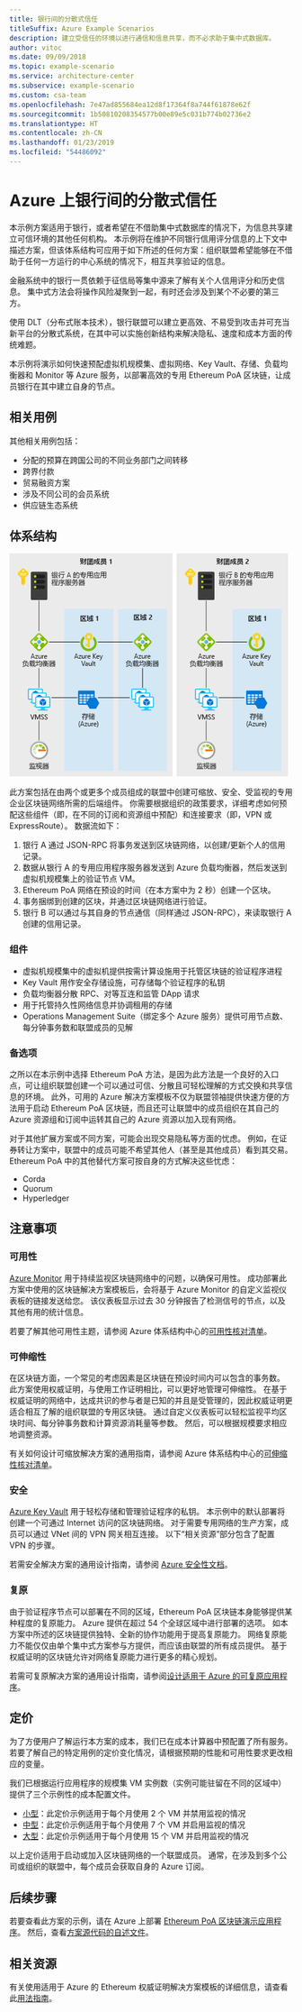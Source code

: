 ```yaml
---
title: 银行间的分散式信任
titleSuffix: Azure Example Scenarios
description: 建立受信任的环境以进行通信和信息共享，而不必求助于集中式数据库。
author: vitoc
ms.date: 09/09/2018
ms.topic: example-scenario
ms.service: architecture-center
ms.subservice: example-scenario
ms.custom: csa-team
ms.openlocfilehash: 7e47ad855684ea12d8f17364f8a744f61878e62f
ms.sourcegitcommit: 1b50810208354577b00e89e5c031b774b02736e2
ms.translationtype: HT
ms.contentlocale: zh-CN
ms.lasthandoff: 01/23/2019
ms.locfileid: "54486092"
---
```

# <a name="decentralized-trust-between-banks-on-azure"></a>Azure 上银行间的分散式信任

本示例方案适用于银行，或者希望在不借助集中式数据库的情况下，为信息共享建立可信环境的其他任何机构。 本示例将在维护不同银行信用评分信息的上下文中描述方案，但该体系结构可应用于如下所述的任何方案：组织联盟希望能够在不借助于任何一方运行的中心系统的情况下，相互共享验证的信息。

金融系统中的银行一贯依赖于征信局等集中源来了解有关个人信用评分和历史信息。 集中式方法会将操作风险凝聚到一起，有时还会涉及到某个不必要的第三方。

使用 DLT（分布式账本技术），银行联盟可以建立更高效、不易受到攻击并可充当新平台的分散式系统，在其中可以实施创新结构来解决隐私、速度和成本方面的传统难题。

本示例将演示如何快速预配虚拟机规模集、虚拟网络、Key Vault、存储、负载均衡器和 Monitor 等 Azure 服务，以部署高效的专用 Ethereum PoA 区块链，让成员银行在其中建立自身的节点。

## <a name="relevant-use-cases"></a>相关用例

其他相关用例包括：

- 分配的预算在跨国公司的不同业务部门之间转移
- 跨界付款
- 贸易融资方案
- 涉及不同公司的会员系统
- 供应链生态系统

## <a name="architecture"></a>体系结构

![分散式银行信任体系结构示意图](./media/architecture-decentralized-trust.png)

此方案包括在由两个或更多个成员组成的联盟中创建可缩放、安全、受监视的专用企业区块链网络所需的后端组件。 你需要根据组织的政策要求，详细考虑如何预配这些组件（即，在不同的订阅和资源组中预配）和连接要求（即，VPN 或 ExpressRoute）。 数据流如下：

1. 银行 A 通过 JSON-RPC 将事务发送到区块链网络，以创建/更新个人的信用记录。
2. 数据从银行 A 的专用应用程序服务器发送到 Azure 负载均衡器，然后发送到虚拟机规模集上的验证节点 VM。
3. Ethereum PoA 网络在预设的时间（在本方案中为 2 秒）创建一个区块。
4. 事务捆绑到创建的区块，并通过区块链网络进行验证。
5. 银行 B 可以通过与其自身的节点通信（同样通过 JSON-RPC），来读取银行 A 创建的信用记录。

### <a name="components"></a>组件

- 虚拟机规模集中的虚拟机提供按需计算设施用于托管区块链的验证程序进程
- Key Vault 用作安全存储设施，可存储每个验证程序的私钥
- 负载均衡器分散 RPC、对等互连和监管 DApp 请求
- 用于托管持久性网络信息并协调租用的存储
- Operations Management Suite（绑定多个 Azure 服务）提供可用节点数、每分钟事务数和联盟成员的见解

### <a name="alternatives"></a>备选项

之所以在本示例中选择 Ethereum PoA 方法，是因为此方法是一个良好的入口点，可让组织联盟创建一个可以通过可信、分散且可轻松理解的方式交换和共享信息的环境。 此外，可用的 Azure 解决方案模板不仅为联盟领袖提供快速方便的方法用于启动 Ethereum PoA 区块链，而且还可让联盟中的成员组织在其自己的 Azure 资源组和订阅中运转其自己的 Azure 资源以加入现有网络。

对于其他扩展方案或不同方案，可能会出现交易隐私等方面的忧虑。 例如，在证券转让方案中，联盟中的成员可能不希望其他人（甚至是其他成员）看到其交易。 Ethereum PoA 中的其他替代方案可按自身的方式解决这些忧虑：

- Corda
- Quorum
- Hyperledger

## <a name="considerations"></a>注意事项

### <a name="availability"></a>可用性

[Azure Monitor][monitor] 用于持续监视区块链网络中的问题，以确保可用性。 成功部署此方案中使用的区块链解决方案模板后，会将基于 Azure Monitor 的自定义监视仪表板的链接发送给您。 该仪表板显示过去 30 分钟报告了检测信号的节点，以及其他有用的统计信息。

若要了解其他可用性主题，请参阅 Azure 体系结构中心的[可用性核对清单][availability]。

### <a name="scalability"></a>可伸缩性

在区块链方面，一个常见的考虑因素是区块链在预设时间内可以包含的事务数。 此方案使用权威证明，与使用工作证明相比，可以更好地管理可伸缩性。 在基于权威证明的网络中，达成共识的参与者是已知的并且是受管理的，因此权威证明更适合相互了解的组织联盟的专用区块链。 通过自定义仪表板可以轻松监视平均区块时间、每分钟事务数和计算资源消耗量等参数。 然后，可以根据规模要求相应地调整资源。

有关如何设计可缩放解决方案的通用指南，请参阅 Azure 体系结构中心的[可伸缩性核对清单][scalability]。

### <a name="security"></a>安全

[Azure Key Vault][vault] 用于轻松存储和管理验证程序的私钥。 本示例中的默认部署将创建一个可通过 Internet 访问的区块链网络。 对于需要专用网络的生产方案，成员可以通过 VNet 间的 VPN 网关相互连接。 以下“相关资源”部分包含了配置 VPN 的步骤。

若需安全解决方案的通用设计指南，请参阅 [Azure 安全性文档][security]。

### <a name="resiliency"></a>复原

由于验证程序节点可以部署在不同的区域，Ethereum PoA 区块链本身能够提供某种程度的复原能力。 Azure 提供在超过 54 个全球区域中进行部署的选项。 如本方案中所述的区块链提供独特、全新的协作功能用于提高复原能力。 网络复原能力不能仅仅由单个集中式方案参与方提供，而应该由联盟的所有成员提供。 基于权威证明的区块链允许对网络复原能力进行更多的精心规划。

若需可复原解决方案的通用设计指南，请参阅[设计适用于 Azure 的可复原应用程序][resiliency]。

## <a name="pricing"></a>定价

为了方便用户了解运行本方案的成本，我们已在成本计算器中预配置了所有服务。 若要了解自己的特定用例的定价变化情况，请根据预期的性能和可用性要求更改相应的变量。

我们已根据运行应用程序的规模集 VM 实例数（实例可能驻留在不同的区域中）提供了三个示例性的成本配置文件。

- [小型][small-pricing]：此定价示例适用于每个月使用 2 个 VM 并禁用监视的情况
- [中型][medium-pricing]：此定价示例适用于每个月使用 7 个 VM 并启用监视的情况
- [大型][large-pricing]：此定价示例适用于每个月使用 15 个 VM 并启用监视的情况

以上定价适用于启动或加入区块链网络的一个联盟成员。 通常，在涉及到多个公司或组织的联盟中，每个成员会获取自身的 Azure 订阅。

## <a name="next-steps"></a>后续步骤

若要查看此方案的示例，请在 Azure 上部署 [Ethereum PoA 区块链演示应用程序][deploy]。 然后，查看[方案源代码的自述文件][source]。

## <a name="related-resources"></a>相关资源

有关使用适用于 Azure 的 Ethereum 权威证明解决方案模板的详细信息，请查看此[用法指南][guide]。

<!-- links -->
[small-pricing]: https://azure.com/e/4e429d721eb54adc9a1558fae3e67990
[medium-pricing]: https://azure.com/e/bb42cd77437744be8ed7064403bfe2ef
[large-pricing]: https://azure.com/e/e205b443de3e4adfadf4e09ffee30c56
[guide]: /azure/blockchain-workbench/ethereum-poa-deployment
[deploy]: https://portal.azure.com/?pub_source=email&pub_status=success#create/microsoft-azure-blockchain.azure-blockchain-ethereumethereum-poa-consortium
[source]: https://github.com/vitoc/creditscoreblockchain
[monitor]: /azure/monitoring-and-diagnostics/monitoring-overview-azure-monitor
[availability]: /azure/architecture/checklist/availability
[scalability]: /azure/architecture/checklist/scalability
[resiliency]: ../../resiliency/index.md
[security]: /azure/security/
[vault]: https://azure.microsoft.com/services/key-vault/
